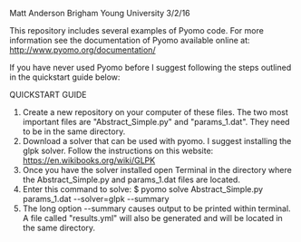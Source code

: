 Matt Anderson
Brigham Young University
3/2/16

This repository includes several examples of Pyomo code. For more information see the 
documentation of Pyomo available online at: http://www.pyomo.org/documentation/

If you have never used Pyomo before I suggest following the steps outlined in the quickstart guide below:


QUICKSTART GUIDE
1) Create a new repository on your computer of these files. The two most important files are
   "Abstract_Simple.py" and "params_1.dat". They need to be in the same directory.
2) Download a solver that can be used with pyomo. I suggest installing the glpk solver. Follow
   the instructions on this website: https://en.wikibooks.org/wiki/GLPK
3) Once you have the solver installed open Terminal in the directory where the Abstract_Simple.py
   and params_1.dat files are located.
4) Enter this command to solve: $ pyomo solve Abstract_Simple.py params_1.dat --solver=glpk --summary
5) The long option --summary causes output to be printed within terminal. A file called "results.yml"
   will also be generated and will be located in the same directory.
